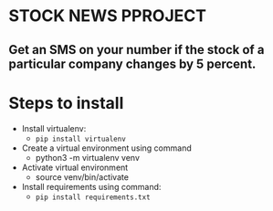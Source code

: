 # STOCK NEWS PPROJECT

## Get an SMS on your number if the stock of a particular company changes by 5 percent.

# Steps to install
- Install virtualenv:
    - ``` pip install virtualenv ```
- Create a virtual environment using command
    - python3 -m virtualenv venv
- Activate virtual environment
    -   source venv/bin/activate
- Install requirements using command:
    - ``` pip install requirements.txt ```